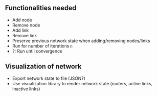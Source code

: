 ## Functionalities needed

- Add node
- Remove node
- Add link
- Remove link
- Preserve previous network state when adding/removing nodes/links
- Run for number of iterations `n`
- ?: Run until convergence

## Visualization of network

- Export network state to file (JSON?)
- Use visualization library to render network state (routers, active links, inactive links)
